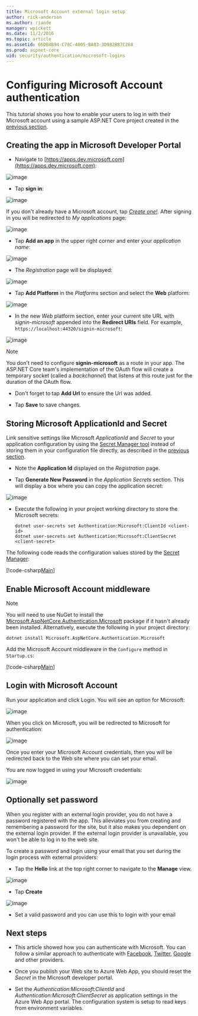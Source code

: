 ```yaml
---
title: Microsoft Account external login setup
author: rick-anderson
ms.author: riande
manager: wpickett
ms.date: 11/2/2016
ms.topic: article
ms.assetid: 66DB4B94-C78C-4005-BA03-3D982B87C268
ms.prod: aspnet-core
uid: security/authentication/microsoft-logins
---
```

# Configuring Microsoft Account authentication

<a name=security-authentication-microsoft-logins></a>

This tutorial shows you how to enable your users to log in with their Microsoft account using a sample ASP.NET Core project created in the [previous section](sociallogins.md).

## Creating the app in Microsoft Developer Portal

* Navigate to [https://apps.dev.microsoft.com](https://apps.dev.microsoft.com):

![image](sociallogins/_static/MicrosoftDev.png)

* Tap **sign in**:

![image](sociallogins/_static/MicrosoftDevLogin.png)

If you don't already have a Microsoft account, tap *[Create one!](https://signup.live.com/signup?wa=wsignin1.0&rpsnv=13&ct=1478151035&rver=6.7.6643.0&wp=SAPI_LONG&wreply=https%3a%2f%2fapps.dev.microsoft.com%2fLoginPostBack&id=293053&aadredir=1&contextid=D70D4F21246BAB50&bk=1478151036&uiflavor=web&uaid=f0c3de863a914c358b8dc01b1ff49e85&mkt=EN-US&lc=1033&lic=1)*. After signing in you will be redirected to *My applications* page:

![image](sociallogins/_static/MicrosoftDevApps.png)

* Tap **Add an app** in the upper right corner and enter your *application name*:

![image](sociallogins/_static/MicrosoftDevAppCreate.png)

* The *Registration* page will be displayed:

![image](sociallogins/_static/MicrosoftDevAppReg.png)

* Tap **Add Platform** in the *Platforms* section and select the **Web** platform:

![image](sociallogins/_static/MicrosoftDevAppPlatform.png)

* In the new *Web* platform section, enter your current site URL with *signin-microsoft* appended into the **Redirect URIs** field. For example, `https://localhost:44320/signin-microsoft`:

![image](sociallogins/_static/MicrosoftRedirectUri.png)

> [!NOTE]
> You don't need to configure **signin-microsoft** as a route in your app. The ASP.NET Core team's implementation of the OAuth flow will create a temporary socket (called a *backchannel*) that listens at this route just for the duration of the OAuth flow.

* Don't forget to tap **Add Url** to ensure the Url was added.

* Tap **Save** to save changes.

## Storing Microsoft ApplicationId and Secret

Link sensitive settings like Microsoft *ApplicationId* and *Secret* to your application configuration by using the [Secret Manager tool](../app-secrets.md) instead of storing them in your configuration file directly, as described in the [previous section](sociallogins.md).

* Note the **Application Id** displayed on the *Registration* page.

* Tap **Generate New Password** in the *Application Secrets* section. This will display a box where you can copy the application secret:

![image](sociallogins/_static/MicrosoftDevPassword.png)

* Execute the following in your project working directory to store the Microsoft secrets:

  <!-- literal_block {"ids": [], "xml:space": "preserve"} -->

  ````
  dotnet user-secrets set Authentication:Microsoft:ClientId <client-id>
  dotnet user-secrets set Authentication:Microsoft:ClientSecret <client-secret>
     ````

The following code reads the configuration values stored by the [Secret Manager](../app-secrets.md#security-app-secrets):

[!code-csharp[Main](../../common/samples/WebApplication1/Startup.cs?highlight=11&range=20-36)]

## Enable Microsoft Account middleware

> [!NOTE]
> You will need to use NuGet to install the [Microsoft.AspNetCore.Authentication.Microsoft](https://www.nuget.org/packages/Microsoft.AspNetCore.Authentication.Twitter/1.1.0-preview1-final) package if it hasn't already been installed. Alternatively, execute the following in your project directory:
>
> `dotnet install Microsoft.AspNetCore.Authentication.Microsoft`

Add the Microsoft Account middleware in the `Configure` method in `Startup.cs`:

[!code-csharp[Main](./sociallogins/sample/Startup.cs?highlight=39,40,41,42,43&range=64-115)]

## Login with Microsoft Account

Run your application and click Login. You will see an option for Microsoft:

![image](sociallogins/_static/DoneMicrosoft.PNG)

When you click on Microsoft, you will be redirected to Microsoft for authentication:

![image](sociallogins/_static/MicrosoftLogin.PNG)

Once you enter your Microsoft Account credentials, then you will be redirected back to the Web site where you can set your email.

You are now logged in using your Microsoft credentials:

![image](sociallogins/_static/Done.PNG)

## Optionally set password

When you register with an external login provider, you do not have a password registered with the app. This alleviates you from creating and remembering a password for the site, but it also makes you dependent on the external login provider. If the external login provider is unavailable, you won't be able to log in to the web site.

To create a password and login using your email that you set during the login process with external providers:

* Tap the **Hello <email alias>** link at the top right corner to navigate to the **Manage** view.

![image](sociallogins/_static/pass1.PNG)

* Tap **Create**

![image](sociallogins/_static/pass2.PNG)

* Set a valid password and you can use this to login with your email

## Next steps

* This article showed how you can authenticate with Microsoft. You can follow a similar approach to authenticate with [Facebook](facebook-logins.md), [Twitter](twitter-logins.md), [Google](google-logins.md) and other providers.

* Once you publish your Web site to Azure Web App, you should reset the *Secret* in the Microsoft developer portal.

* Set the *Authentication:Microsoft:ClientId* and *Authentication:Microsoft:ClientSecret* as application settings in the Azure Web App portal. The configuration system is setup to read keys from environment variables.